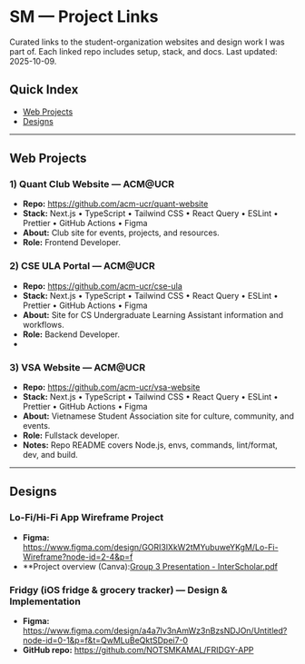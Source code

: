 # SM — Project Links 
Curated links to the student-organization websites and design work I was part of. Each linked repo includes setup, stack, and docs. Last updated: 2025-10-09.

## Quick Index
- [Web Projects](#web-projects)
- [Designs](#designs)

---

## Web Projects

### 1) Quant Club Website — ACM@UCR
- **Repo:** https://github.com/acm-ucr/quant-website  
- **Stack:**  Next.js • TypeScript • Tailwind CSS • React Query • ESLint • Prettier • GitHub Actions • Figma    
- **About:** Club site for events, projects, and resources.  
- **Role:** Frontend Developer.

### 2) CSE ULA Portal — ACM@UCR
- **Repo:** https://github.com/acm-ucr/cse-ula  
- **Stack:** Next.js • TypeScript • Tailwind CSS • React Query • ESLint • Prettier • GitHub Actions • Figma  
- **About:** Site for CS Undergraduate Learning Assistant information and workflows.  
- **Role:** Backend Developer.
- 
### 3) VSA Website — ACM@UCR
- **Repo:** https://github.com/acm-ucr/vsa-website  
- **Stack:** Next.js • TypeScript • Tailwind CSS • React Query • ESLint • Prettier • GitHub Actions • Figma  
- **About:** Vietnamese Student Association site for culture, community, and events.
- **Role:** Fullstack developer.  
- **Notes:** Repo README covers Node.js, envs, commands, lint/format, dev, and build.
---
## Designs

### Lo-Fi/Hi-Fi App Wireframe Project
- **Figma:** https://www.figma.com/design/GORI3lXkW2tMYubuweYKgM/Lo-Fi-Wireframe?node-id=2-4&p=f
- **Project overview (Canva):[Group 3 Presentation - InterScholar.pdf](https://github.com/user-attachments/files/22996991/Group.3.Presentation.-.InterScholar.1.pdf)


### Fridgy (iOS fridge & grocery tracker) — Design & Implementation
- **Figma:** https://www.figma.com/design/a4a7lv3nAmWz3nBzsNDJOn/Untitled?node-id=0-1&p=f&t=QwMLuBeQktSDpei7-0
- **GitHub repo:** https://github.com/NOTSMKAMAL/FRIDGY-APP



